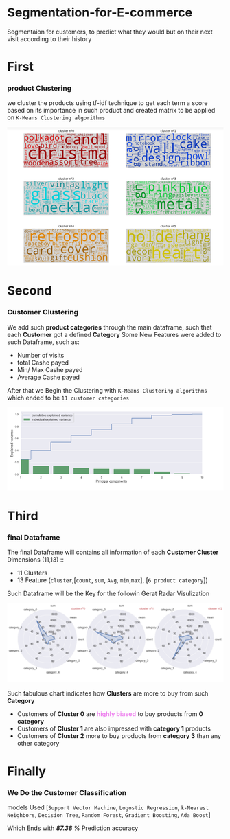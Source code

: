 # Segmentation-for-E-commerce

Segmentaion for customers, to predict what they would but on their next visit according to their history

# First
### product Clustering

we cluster the products using tf-idf technique to get each term a score based on its importance in such product
and created matrix to be applied on `K-Means Clustering algorithms`

![Word Cloud Representation for the Product clusters](imgs/word_cloud.PNG)

# Second
### Customer Clustering

We add such **product categories** through the main dataframe, such that each **Customer** got a defined **Category**
Some New Features were added to such Dataframe, such as:
  * Number of visits
  * total Cashe payed
  * Min/ Max Cashe payed 
  * Average Cashe payed

After that we Begin the Clustering with `K-Means Clustering algorithms` which ended to be `11 customer categories`

![PCA Explanied Variace](imgs/pca_plots_cum.PNG)

# Third
### final Dataframe
The final Dataframe will contains all information of each **Customer Cluster**
Dimensions (11,13) ::
  - 11 Clusters
  - 13 Feature (`cluster`,[`count`, `sum`, `Avg`, `min`,`max`], [`6 product category`])

Such Dataframe will be the Key for the followin Gerat Radar Visulization

![Radar Chart](imgs/radar_plot.PNG)

Such fabulous chart indicates how **Clusters** are more to buy from such **Category** 
* Customers of **Cluster 0** are <b style="color:violet">highly biased</b> to buy products from **0 category**
* Customers of **Cluster 1** are also impressed with **category 1** products
* Customers of **Cluster 2** more to buy products from **category 3** than any other category

# Finally
### We Do the Customer Classification

models Used [`Support Vector Machine`, `Logostic Regression`,  `k-Nearest Neighbors`, `Decision Tree`, `Random Forest`, `Gradient Boosting`, `Ada Boost`]

Which Ends with ***87.38 %*** Prediction accuracy


